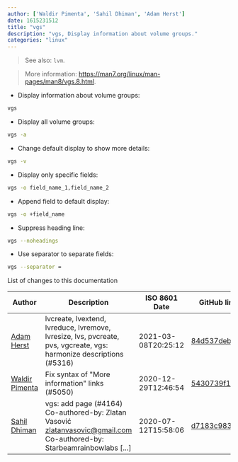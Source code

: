 ```yaml
---
author: ['Waldir Pimenta', 'Sahil Dhiman', 'Adam Herst']
date: 1615231512
title: "vgs"
description: "vgs, Display information about volume groups."
categories: "linux"
---
```

> See also: `lvm`.

> More information: <https://man7.org/linux/man-pages/man8/vgs.8.html>.

- Display information about volume groups:

```bash
vgs
```

- Display all volume groups:

```bash
vgs -a
```

- Change default display to show more details:

```bash
vgs -v
```

- Display only specific fields:

```bash
vgs -o field_name_1,field_name_2
```

- Append field to default display:

```bash
vgs -o +field_name
```

- Suppress heading line:

```bash
vgs --noheadings
```

- Use separator to separate fields:

```bash
vgs --separator =
```
List of changes to this documentation


Author | Description | ISO 8601 Date | GitHub link
------|-----|-----|-----
[Adam Herst](mailto:adamherst@adamherst.com) | lvcreate, lvextend, lvreduce, lvremove, lvresize, lvs, pvcreate, pvs, vgcreate, vgs: harmonize descriptions (#5316) | 2021-03-08T20:25:12 | [84d537deb190](https://github.com/tldr-pages/tldr/commit/84d537deb1902fcde2a9a997dc5ec2a859a31ad7)
[Waldir Pimenta](mailto:waldyrious@gmail.com) | Fix syntax of "More information" links (#5050) | 2020-12-29T12:46:54 | [5430739f1dc4](https://github.com/tldr-pages/tldr/commit/5430739f1dc4d29b85b838e594550ba6c133001f)
[Sahil Dhiman](mailto:52946452+sahilister@users.noreply.github.com) | vgs: add page (#4164) Co-authored-by: Zlatan Vasović <zlatanvasovic@gmail.com> Co-authored-by: Starbeamrainbowlabs [...] | 2020-07-12T15:58:06 | [d7183c983de5](https://github.com/tldr-pages/tldr/commit/d7183c983de546614cf037f73d3f3f1eed823dc7)

